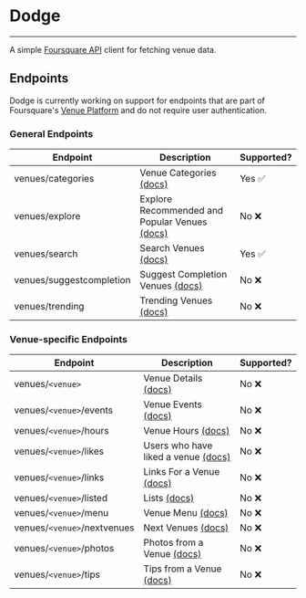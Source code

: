 # Dodge
---

A simple [Foursquare API][foursquare-api] client for fetching venue data.

[foursquare-api]: https://developer.foursquare.com/

## Endpoints

Dodge is currently working on support for endpoints that are part of Foursquare's [Venue Platform][venue-platform] and do not require user authentication.

[venue-platform]: https://developer.foursquare.com/overview/venues

### General Endpoints

| Endpoint                 | Description                                                     | Supported?             |
| ------------------------ | --------------------------------------------------------------- | ---------------------- |
| venues/categories        | Venue Categories [(docs)][venues/categories]                    | Yes :white_check_mark: |
| venues/explore           | Explore Recommended and Popular Venues [(docs)][venues/explore] | No :x:                 |
| venues/search            | Search Venues [(docs)][venues/search]                           | Yes :white_check_mark: |
| venues/suggestcompletion | Suggest Completion Venues [(docs)][venues/suggestcompletion]    | No :x:                 |
| venues/trending          | Trending Venues [(docs)][venues/trending]                       | No :x:                 |

[venues/categories]: https://developer.foursquare.com/docs/venues/categories
[venues/explore]: https://developer.foursquare.com/docs/venues/explore
[venues/search]: https://developer.foursquare.com/docs/venues/search
[venues/suggestcompletion]: https://developer.foursquare.com/docs/venues/suggestcompletion
[venues/trending]: https://developer.foursquare.com/docs/venues/trending

### Venue-specific Endpoints

| Endpoint                    | Description                                               | Supported?             |
| --------------------------- | --------------------------------------------------------- | ---------------------- |
| venues/`<venue>`            | Venue Details [(docs)][venues/venue]                      | No :x:                 |
| venues/`<venue>`/events     | Venue Events [(docs)][venues/venue/events]                | No :x:                 |
| venues/`<venue>`/hours      | Venue Hours [(docs)][venues/venue/hours]                  | No :x:                 |
| venues/`<venue>`/likes      | Users who have liked a venue [(docs)][venues/venue/likes] | No :x:                 |
| venues/`<venue>`/links      | Links For a Venue [(docs)][venues/venue/links]            | No :x:                 |
| venues/`<venue>`/listed     | Lists [(docs)][venues/venue/listed]                       | No :x:                 |
| venues/`<venue>`/menu       | Venue Menu [(docs)][venues/venue/menu]                    | No :x:                 |
| venues/`<venue>`/nextvenues | Next Venues [(docs)][venues/venue/nextvenues]             | No :x:                 |
| venues/`<venue>`/photos     | Photos from a Venue [(docs)][venues/venue/photos]         | No :x:                 |
| venues/`<venue>`/tips       | Tips from a Venue [(docs)][venues/venue/tips]             | No :x:                 |

[venues/venue]: https://developer.foursquare.com/docs/venues/venues
[venues/venue/events]: https://developer.foursquare.com/docs/venues/events
[venues/venue/hours]: https://developer.foursquare.com/docs/venues/hours
[venues/venue/likes]: https://developer.foursquare.com/docs/venues/likes
[venues/venue/links]: https://developer.foursquare.com/docs/venues/links
[venues/venue/listed]: https://developer.foursquare.com/docs/venues/listed
[venues/venue/menu]: https://developer.foursquare.com/docs/venues/menu
[venues/venue/nextvenues]: https://developer.foursquare.com/docs/venues/nextvenues
[venues/venue/photos]: https://developer.foursquare.com/docs/venues/photos
[venues/venue/tips]: https://developer.foursquare.com/docs/venues/tips
